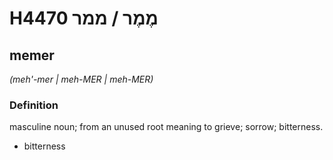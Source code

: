 # H4470 מֶמֶר / ממר

## memer

_(meh'-mer | meh-MER | meh-MER)_

### Definition

masculine noun; from an unused root meaning to grieve; sorrow; bitterness.

- bitterness
